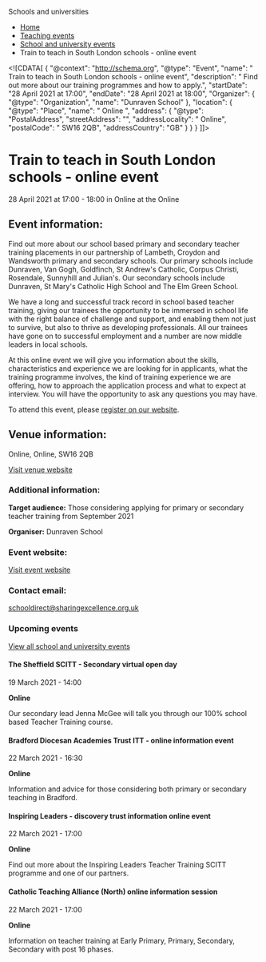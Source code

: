 Schools and universities

*   [Home](/)
*   [Teaching events](/teaching-events)
*   [School and university events](/teaching-events/training-provider-events)
*   Train to teach in South London schools - online event

<!\[CDATA\[ { "@context": "http://schema.org", "@type": "Event", "name": " Train to teach in South London schools - online event", "description": " Find out more about our training programmes and how to apply.", "startDate": "28 April 2021 at 17:00", "endDate": "28 April 2021 at 18:00", "Organizer": { "@type": "Organization", "name": "Dunraven School" }, "location": { "@type": "Place", "name": " Online ", "address": { "@type": "PostalAddress", "streetAddress": "", "addressLocality": " Online", "postalCode": " SW16 2QB", "addressCountry": "GB" } } } \]\]>

Train to teach in South London schools - online event
=====================================================

28 April 2021 at 17:00 - 18:00 in Online at the Online

Event information:
------------------

Find out more about our school based primary and secondary teacher training placements in our partnership of Lambeth, Croydon and Wandsworth primary and secondary schools. Our primary schools include Dunraven, Van Gogh, Goldfinch, St Andrew's Catholic, Corpus Christi, Rosendale, Sunnyhill and Julian's. Our secondary schools include Dunraven, St Mary's Catholic High School and The Elm Green School.

We have a long and successful track record in school based teacher training, giving our trainees the opportunity to be immersed in school life with the right balance of challenge and support, and enabling them not just to survive, but also to thrive as developing professionals. All our trainees have gone on to successful employment and a number are now middle leaders in local schools.

At this online event we will give you information about the skills, characteristics and experience we are looking for in applicants, what the training programme involves, the kind of training experience we are offering, how to approach the application process and what to expect at interview. You will have the opportunity to ask any questions you may have.

To attend this event, please [register on our website](https://www.eventbrite.co.uk/o/the-sharing-excellence-partnership-26309789307).

Venue information:
------------------

Online, Online, SW16 2QB

[Visit venue website](https://www.sharingexcellence.org.uk/ "Online")

### Additional information:

**Target audience:** Those considering applying for primary or secondary teacher training from September 2021

**Organiser:** Dunraven School

### Event website:

[Visit event website](https://www.eventbrite.co.uk/o/the-sharing-excellence-partnership-26309789307)

### Contact email:

[schooldirect@sharingexcellence.org.uk](mailto:schooldirect@sharingexcellence.org.uk)

### Upcoming events

[View all school and university events](/teaching-events/training-provider-events)

[](/teaching-events/training-provider-events/210319-the-sheffield-scitt-secondary-virtual-open-day)

#### The Sheffield SCITT - Secondary virtual open day

19 March 2021 - 14:00

**Online**

Our secondary lead Jenna McGee will talk you through our 100% school based Teacher Training course.

[](/teaching-events/training-provider-events/210322-bradford-diocesan-academies-trust-itt-online-information-event)

#### Bradford Diocesan Academies Trust ITT - online information event

22 March 2021 - 16:30

**Online**

Information and advice for those considering both primary or secondary teaching in Bradford.

[](/teaching-events/training-provider-events/210322-inspiring-leaders-discovery-trust-information-online-event)

#### Inspiring Leaders - discovery trust information online event

22 March 2021 - 17:00

**Online**

Find out more about the Inspiring Leaders Teacher Training SCITT programme and one of our partners.

[](/teaching-events/training-provider-events/210322-catholic-teaching-alliance-north-online-information-session)

#### Catholic Teaching Alliance (North) online information session

22 March 2021 - 17:00

**Online**

Information on teacher training at Early Primary, Primary, Secondary, Secondary with post 16 phases.
